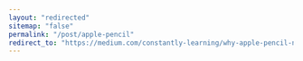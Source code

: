 ```yaml
---
layout: "redirected"
sitemap: "false"
permalink: "/post/apple-pencil"
redirect_to: "https://medium.com/constantly-learning/why-apple-pencil-needs-to-exist-13771d88effa"
---
```

